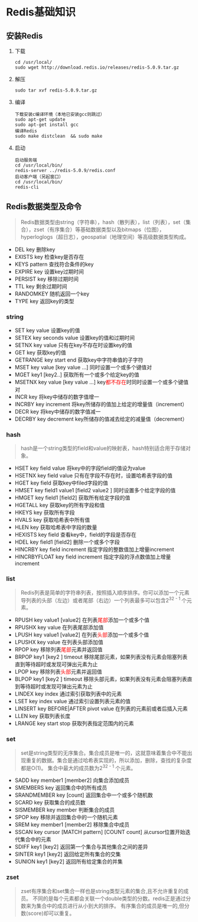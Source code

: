 # Redis基础知识

## 安装Redis

1. 下载

    ```text
    cd /usr/local/ 
    sudo wget http://download.redis.io/releases/redis-5.0.9.tar.gz
   ```

2. 解压

    ```text
   sudo tar xvf redis-5.0.9.tar.gz
   ```

3. 编译

    ```text
    下载安装c编译环境（本地已安装gcc则跳过）
    sudo apt-get update
    sudo apt-get install gcc
    编译Redis
    sudo make distclean  && sudo make
   ```

4. 启动

    ```text
    启动服务端
    cd /usr/local/bin/
    redis-server ../redis-5.0.9/redis.conf
    启动客户端（另起窗口）
    cd /usr/local/bin/
    redis-cli
   ```

## Redis数据类型及命令

> Redis数据类型由string（字符串），hash（散列表），list（列表），set（集合），zset（有序集合）等基础数据类型以及bitmaps（位图），hyperloglogs（超日志），geospatial（地理空间）等高级数据类型构成。

- DEL key 删除key
- EXISTS key 检查key是否存在
- KEYS pattern 查找符合条件的key
- EXPIRE key 设置key过期时间
- PERSIST key 移除过期时间
- TTL key 剩余过期时间
- RANDOMKEY 随机返回一个key
- TYPE key 返回key的类型

### string

- SET key value 设置key的值
- SETEX key seconds value 设置key的值和过期时间
- SETNX key value 只有在key不存在时设置key的值
- GET key 获取key的值
- GETRANGE key start end 获取key中字符串值的子字符
- MSET key value [key value ...] 同时设置一个或多个键值对
- MGET key1 [key2..] 获取所有一个或多个给定key的值
- MSETNX key value [key value ...] key<font color = "red">都不存在</font>时同时设置一个或多个键值对
- INCR key 将key中储存的数字值增一
- INCRBY key increment 将key所储存的值加上给定的增量值（increment）
- DECR key 将key中储存的数字值减一
- DECRBY key decrement key所储存的值减去给定的减量值（decrement）

### hash

> hash是一个string类型的field和value的映射表，hash特别适合用于存储对象。

- HSET key field value 将key中的字段field的值设为value
- HSETNX key field value 只有在字段不存在时，设置哈希表字段的值
- HGET key field 获取key中filed字段的值
- HMSET key field1 value1 [field2 value2 ] 同时设置多个给定字段的值
- HMGET key field1 [field2] 获取所有给定字段的值
- HGETALL key 获取key的所有字段和值
- HKEYS key 获取所有字段
- HVALS key 获取哈希表中所有值
- HLEN key 获取哈希表中字段的数量
- HEXISTS key field 查看key中，field的字段是否存在
- HDEL key field1 [field2] 删除一个或多个字段
- HINCRBY key field increment 指定字段的整数值加上增量increment
- HINCRBYFLOAT key field increment 指定字段的浮点数值加上增量increment

### list

> Redis列表是简单的字符串列表，按照插入顺序排序。你可以添加一个元素导列表的头部（左边）或者尾部（右边）一个列表最多可以包含2<sup>32 - 1 </sup>个元素。

- RPUSH key value1 [value2] 在列表<font color = "red">尾部</font>添加一个或多个值
- RPUSHX key value 在列表尾部添加值
- LPUSH key value1 [value2] 在列表<font color = "red">头部</font>添加一个或多个值
- LPUSHX key value 在列表头部添加值
- RPOP key 移除列表<font color = "red">尾部</font>元素并返回值
- BRPOP key1 [key2 ] timeout 移除尾部元素，如果列表没有元素会阻塞列表直到等待超时或发现可弹出元素为止
- LPOP key 移除列表<font color = "red">头部</font>元素并返回值
- BLPOP key1 [key2 ] timeout 移除头部元素，如果列表没有元素会阻塞列表直到等待超时或发现可弹出元素为止
- LINDEX key index 通过索引获取列表中的元素
- LSET key index value 通过索引设置列表元素的值
- LINSERT key BEFORE|AFTER pivot value 在列表的元素前或者后插入元素
- LLEN key 获取列表长度
- LRANGE key start stop 获取列表指定范围内的元素

### set

> set是string类型的无序集合。集合成员是唯一的，这就意味着集合中不能出现重复的数据。集合是通过哈希表实现的，所以添加，删除，查找的复杂度都是O(1)。 集合中最大的成员数为2<sup>32 - 1 </sup>个元素。

- SADD key member1 [member2] 向集合添加成员
- SMEMBERS key 返回集合中的所有成员
- SRANDMEMBER key [count] 返回集合中一个或多个随机数
- SCARD key 获取集合的成员数
- SISMEMBER key member 判断集合的成员
- SPOP key 移除并返回集合中的一个随机元素
- SREM key member1 [member2] 移除集合中成员
- SSCAN key cursor [MATCH pattern] [COUNT count] 从cursor位置开始迭代集合中的元素
- SDIFF key1 [key2] 返回第一个集合与其他集合之间的差异
- SINTER key1 [key2] 返回给定所有集合的交集
- SUNION key1 [key2] 返回所有给定集合的并集

### zset

> zset有序集合和set集合一样也是string类型元素的集合,且不允许重复的成员。 不同的是每个元素都会关联一个double类型的分数。redis正是通过分数来为集合中的成员进行从小到大的排序。 有序集合的成员是唯一的,但分数(score)却可以重复。
